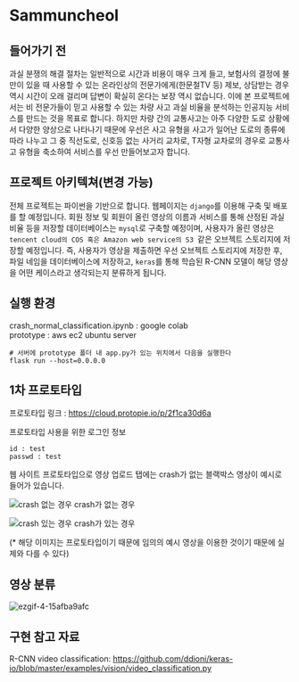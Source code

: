 # Sammuncheol
## 들어가기 전
과실 분쟁의 해결 절차는 일반적으로 시간과 비용이 매우 크게 들고, 보험사의 결정에 불만이 있을 때 사용할 수 있는 온라인상의 전문가에게(한문철TV 등) 제보, 상담받는 경우 역시 시간이 오래 걸리며 답변이 확실히 온다는 보장 역시 없습니다. 이에 본 프로젝트에서는 비 전문가들이 믿고 사용할 수 있는 차량 사고 과실 비율을 분석하는 인공지능 서비스를 만드는 것을 목표로 합니다. 하지만 차량 간의 교통사고는 아주 다양한 도로 상황에서 다양한 양상으로 나타나기 때문에 우선은 사고 유형을 사고가 일어난 도로의 종류에 따라 나누고 그 중 직선도로, 신호등 없는 사거리 교차로, T자형 교차로의 경우로 교통사고 유형을 축소하여 서비스를 우선 만들어보고자 합니다.

## 프로젝트 아키텍쳐(변경 가능)
전체 프로젝트는 파이썬을 기반으로 합니다. 웹페이지는 ```django```를 이용해 구축 및 배포를 할 예정입니다. 회원 정보 및 회원이 올린 영상의 이름과 서비스를 통해 산정된 과실 비율 등을 저장할 데이터베이스는 ```mysql```로 구축할 예정이며, 사용자가 올린 영상은 ```tencent cloud의 COS 혹은 Amazon web service의 S3 ```같은 오브젝트 스토리지에 저장할 예정입니다. 
즉, 사용자가 영상을 제출하면 우선 오브젝트 스토리지에 저장한 후, 파일 네임을 데이터베이스에 저장하고, ```keras```를 통해 학습된 R-CNN 모델이 해당 영상을 어떤 케이스라고 생각되는지 분류하게 됩니다. 

## 실행 환경
crash_normal_classification.ipynb : google colab<br>
prototype : aws ec2 ubuntu server

```
# 서버에 prototype 폴더 내 app.py가 있는 위치에서 다음을 실행한다
flask run --host=0.0.0.0
```


## 1차 프로토타입
프로토타입 링크 : https://cloud.protopie.io/p/2f1ca30d6a

프로토타입 사용을 위한 로그인 정보 
```
id : test
passwd : test
```

웹 사이트 프로토타입으로 영상 업로드 탭에는 crash가 없는 블랙박스 영상이 예시로 들어가 있습니다. 

![crash 없는 경우](https://user-images.githubusercontent.com/71022583/206725036-b1cc66b8-1f39-4832-ac9e-a0282633c74b.gif)
crash가 없는 경우

![crash 있는 경우](https://user-images.githubusercontent.com/71022583/206725073-c5ab7f3e-ca7b-4471-a567-0d0efde13584.gif)
crash가 있는 경우

(* 해당 이미지는 프로토타입이기 때문에 임의의 예시 영상을 이용한 것이기 때문에 실제와 다를 수 있다)



## 영상 분류

![ezgif-4-15afba9afc](https://user-images.githubusercontent.com/108507011/206701992-1e5e2279-a842-4e98-a1a7-9b7e9979048f.gif)


## 구현 참고 자료
R-CNN video classification: https://github.com/ddioni/keras-io/blob/master/examples/vision/video_classification.py

